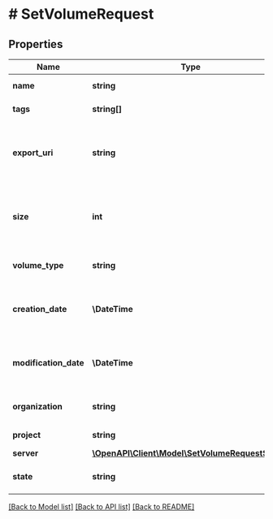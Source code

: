# # SetVolumeRequest

## Properties

Name | Type | Description | Notes
------------ | ------------- | ------------- | -------------
**name** | **string** | Name of the volume. | [optional]
**tags** | **string[]** | Tags of the volume. | [optional]
**export_uri** | **string** | Show the volumes NBD export URI, this field is ignored. | [optional]
**size** | **int** | Volume&#39;s disk size, must be a multiple of 512. (in bytes) | [optional]
**volume_type** | **string** | Volume type. | [optional] [default to 'l_ssd']
**creation_date** | **\DateTime** | Volume creation date. (RFC 3339 format) | [optional]
**modification_date** | **\DateTime** | Volume modification date. (RFC 3339 format) | [optional]
**organization** | **string** | Volume Organization ID. | [optional]
**project** | **string** | Volume Project ID. | [optional]
**server** | [**\OpenAPI\Client\Model\SetVolumeRequestServer**](SetVolumeRequestServer.md) |  | [optional]
**state** | **string** | Volume state. | [optional] [default to 'available']

[[Back to Model list]](../../README.md#models) [[Back to API list]](../../README.md#endpoints) [[Back to README]](../../README.md)
